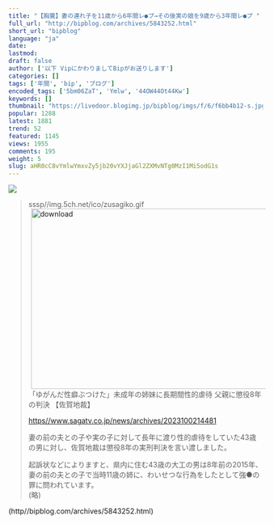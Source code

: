```yaml
---
title: "【胸糞】妻の連れ子を11歳から6年間レ●プ→その後実の娘を9歳から3年間レ●プ "
full_url: "http://bipblog.com/archives/5843252.html"
short_url: "bipblog"
language: "ja"
date: 
lastmod: 
draft: false
author: ['以下 VipにかわりましてBipがお送りします']
categories: []
tags: ['年間', 'bip', 'ブログ']
encoded_tags: ['5bm06ZaT', 'Ymlw', '44OW44Ot44Kw']
keywords: []
thumbnail: "https://livedoor.blogimg.jp/bipblog/imgs/f/6/f6bb4b12-s.jpg"
popular: 1288
latest: 1881
trend: 52
featured: 1145
views: 1955
comments: 195
weight: 5
slug: aHR0cC8vYmlwYmxvZy5jb20vYXJjaGl2ZXMvNTg0MzI1Mi5odG1s
---
```


![](https://livedoor.blogimg.jp/bipblog/imgs/f/6/f6bb4b12-s.jpg)

<blockquote><p class='ent_body_p ent_kyocho '> sssp//img.5ch.net/ico/zusagiko.gif<br><a href='https//livedoor.blogimg.jp/bipblog/imgs/f/6/f6bb4b12.jpg' title='download' target='_blank'><img src='https//livedoor.blogimg.jp/bipblog/imgs/f/6/f6bb4b12-s.jpg' width='650' height='357' border='0' alt='download' hspace='5' class='pict'></a><br> 「ゆがんだ性癖ぶつけた」未成年の姉妹に長期間性的虐待 父親に懲役8年の判決 【佐賀地裁】</p> <p class='ent_body_p ent_kyocho'><a href='https//www.sagatv.co.jp/news/archives/2023100214481' target='_blank'>https//www.sagatv.co.jp/news/archives/2023100214481</a></p> <p class='ent_body_p ent_kyocho'>妻の前の夫との子や実の子に対して長年に渡り性的虐待をしていた43歳の男に対し、佐賀地裁は懲役8年の実刑判決を言い渡しました。</p> <p class='ent_body_p ent_kyocho'>起訴状などによりますと、県内に住む43歳の大工の男は8年前の2015年、妻の前の夫との子で当時11歳の姉に、わいせつな行為をしたとして強●の罪に問われています。<br> (略)</p></blockquote> 

(http//bipblog.com/archives/5843252.html)
